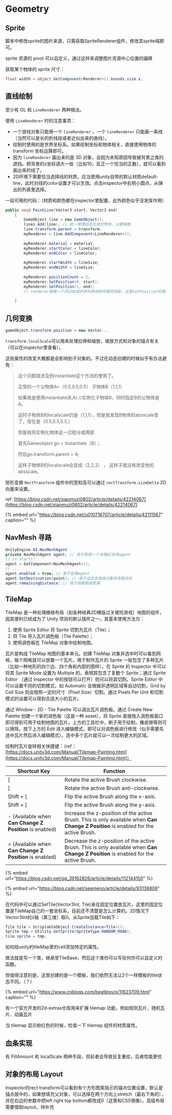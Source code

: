 # Geometry

## **Sprite**

脚本中修改sprite的图片来源，只需获取SpriteRenderer组件，修改其sprite域即可。

sprite 资源的 pivot 可以自定义，通过这样来调整图片资源中心位置的偏移

获取某个物体的 sprite 尺寸：

```csharp
float width = object.GetComponent<Renderer>().bounds.size.x;
```

## **直线绘制**

至少有 GL 和 `LineRenderer` 两种搞法。

使用 `LineRenderer` 时的注意事项：

* 一个游戏对象只能用一个 `lineRenderer` ，一个 `lineRenderer` 只能画一条线（当然可以是长的折线段或者近似出来的曲线）。
* 绘制时使用的是世界坐标系。如果绘制坐标和物体相关，直接使用物体的 transform 坐标运算即可。
* 因为 `lineRenderer` 画出来的是 3D 对象，会因为未知原因导致被背景之类的遮挡。把背景的z坐标调大一些（比如10，反正一个恰当的正数），就可以看到画出来的线了。
* 2D环境下需要恰当选择线的材质，应当使用unity自带的默认材质default-line，此时对线的color设置才可以生效。点击inspector中右侧小圆点，从弹出的列表里选择。

一段可用的代码：（材质和颜色都在inspector里配置，此外颜色似乎没发挥作用）

```csharp
public void PaintLine(Vector3 start, Vector3 end)
    {
        GameObject line = new GameObject();
        lines.Add(line); // 统一管理动态生成的物体，以便销毁
        line.transform.parent = transform;
        myRenderer = line.AddComponent<LineRenderer>();
​
        myRenderer.material = material;
        myRenderer.startColor = lineColor;
        myRenderer.endColor = lineColor;
​
        myRenderer.startWidth = lineSize;
        myRenderer.endWidth = lineSize;
​
        myRenderer.positionCount = 2;
        myRenderer.SetPosition(0, start);
        myRenderer.SetPosition(1, end); 
        // renderer根据一个顶点构成的序列来绘制所需的线条，这里setPosition的第二个参数就代表要设置的顶点坐标，第一个参数代表这个顶点在序列中的索引位置，从0开始
​
    }
```

## **几何变换**

```csharp
gameObject.transform.position = new Vector...
```

`transform.localScale`可以用来处理拉伸和缩放，缩放方式和对象的锚点有关（可以在inspector里查看）。

这些属性的改变大概都是会影响到子对象的。不过在动态创建的时候似乎有办法避免：

> 这个问题就涉及到instantiate这个方法的使用了。
>
> 正常的一个父物体A=（0.5,0.5,0.5） 子物体B（1,1,1）
>
> 如果我是使用instantiate(B,A) //实例化子物体B，同时指定B的父物体是A。
>
> 这时子物体B的localscale仍是（1,1,1），但是我发现B物体的absscale变了，现在是（0.5,0.5,0.5,）
>
> 但是我将实例化物体这一过程分成两部
>
> 首先Gameobject go = Instantiate（B）；
>
> 然后go.transform.parent = A;
>
> 这样子物体B的localscale会变成（2,2,2） ， 这样子就没有改变他的absscale。

矩形变换 `RectTransform` 组件中的宽和高可以通过 `rectTransform.sizeDelta` 2D 向量来设置。

ref: [https://blog.csdn.net/xiaomuzi0802/article/details/42214067](https://blog.csdn.net/xiaomuzi0802/article/details/42214067)



{% embed url="https://blog.csdn.net/u010718707/article/details/42111567" caption="" %}

## **NavMesh 寻路**

```csharp
UnityEngine.AI.NavMeshAgent
private NavMeshAgent agent; // 用于获得一个寻路AI实例agent
// in Start()
agent = GetComponent<NavMeshAgent>(); 
// ...
agent.enabled = true; // 用于启用agent
agent.SetDestination(point); // 用于设定本游戏对象的寻路目标
agent.remainingDistance; // 用于获取剩余距离
```

## **TileMap**

TileMap 是一种处理栅格布局（如各种经典2D横版过关冒险游戏）地图的组件，因其便利已经成为了 Unity 项目的默认插件之一。其基本使用方法为：

1. 使用 Sprite Editor 将 Sprite 切割为瓦片（Tile）；
2. 将 Tile 导入瓦片调色板（Tile Palette）；
3. 使用调色板在 TileMap 对象中绘制地图。

瓦片是构成 TileMap 地图的基本单元。创建 TileMap 对象并选中时可以看到网格，每个网格就可以放置一个瓦片。用于制作瓦片的 Sprite 一般包含了多种瓦片（比如一种地形的四个边、四个角和内部的图样），在 Sprite 的 Inspector 中可以将其 Sprite Mode 设置为 Multiple 的，表明其包含了复数个 Sprite；通过 Sprite Editor （通过 Inspector 中的按钮可以打开）则可以将其切割。Sprite Editor 中可以设置不同的切割模式，如 Automatic 会根据非透明区域等自动切割，Grid by Cell Size 则会按照一定的尺寸（Pixel Size）切割。通过 Pixels Per Unit 和切割模式的设置可以得到合适大小的瓦片。

通过 Window - 2D - Tile Palette 可以调出瓦片调色板。通过 Create New Palette 创建一个新的调色板（这是一种 asset），将 Sprite 直接拖入调色板窗口即可得到可用于绘制地图的瓦片。上方的工具栏中，刷子用于绘制，橡皮擦等则可以擦除。按下上方的 Edit 进入编辑模式，即可以对调色板进行修改（似乎需要先选中瓦片然后进入编辑模式）。选中多个瓦片就可以一次绘制更大的区域。

绘制时瓦片旋转相关快捷键：（ref：[https://docs.unity3d.com/Manual/Tilemap-Painting.html](https://docs.unity3d.com/Manual/Tilemap-Painting.html)）

| Shortcut Key                                            | Function                                                                                                                            |
| ------------------------------------------------------- | ----------------------------------------------------------------------------------------------------------------------------------- |
| \[                                                      | Rotate the active Brush clockwise.                                                                                                  |
| ]                                                       | Rotate the active Brush anti-clockwise.                                                                                             |
| Shift + \[                                              | Flip the active Brush along the x-axis.                                                                                             |
| Shift + ]                                               | Flip the active Brush along the y-axis.                                                                                             |
| - (Available when **Can Change Z Position** is enabled) | Increase the z-position of the active Brush. This is only available when **Can Change Z Position** is enabled for the active Brush. |
| = (Available when **Can Change Z Position** is enabled) | Decrease the z-position of the active Brush. This is only available when **Can Change Z Position** is enabled for the active Brush. |

{% embed url="https://blog.csdn.net/qq_39162826/article/details/112144150" %}

{% embed url="https://blog.csdn.net/seemeno/article/details/93136806" %}

在代码中可以通过SetTile(Vector3Int, Tile)来往固定位置放瓦片。这里的固定位置是TileMap自己的一套坐标系，目前还不清楚是怎么计算的。2D情况下Vector3Int的z轴（第三维）取0。从Sprite加载Tile如下：

```csharp
Tile tile = ScriptableObject.CreateInstance<Tile>();
Sprite tmp = Utility.GetSprite(SpriteType.RANDOM_ROAD);
tile.sprite = tmp;
```

如何给unity的tileMap里的cell添加特定的属性。

做法就是写一个类，继承至TileBase，然后这个类你可以写任何你可以自定义的函数。

但值得注意的是，这里创建的是一个模板，我们依然无法让2个一样模板的tile状态不同。（？）

{% embed url="https://www.cnblogs.com/beatless/p/11623709.html" caption="" %}

有一个官方开发的2d-extras仓库用来扩展 tilemap 功能，例如规则瓦片、随机瓦片、动画瓦片

当 tilemap 显示粉红色的时候，检查一下 tilemap 组件的材质属性。

## **血条实现**

有 FillAmount 和 localScale 两种手段，但前者会导致反复重绘，后者性能更优

## **对象的布局 Layout**

Inspector的rect transform可以看到有个方形图案指示的锚点位置设置，默认是锚点居中的，如果想填充父对象，可以选择在两个方向上stretch（最右下角的），并在右边的参数中把left right top bottom都改成0（这里和CSS很像）。高级布局需要借助layout，待补充
